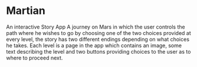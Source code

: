 # Martian
An interactive Story App
A journey on Mars in which the user controls the path where he wishes to go by choosing one of the two choices provided at every level, the story has two different endings depending on what choices he takes.
Each level is a page in the app which contains an image, some text describing the level and two buttons providing choices to the user as to where to proceed next.
